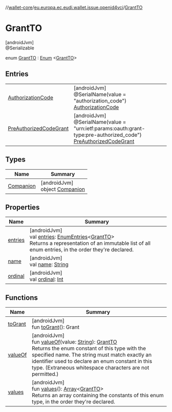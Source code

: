 //[wallet-core](../../../index.md)/[eu.europa.ec.eudi.wallet.issue.openid4vci](../index.md)/[GrantTO](index.md)

# GrantTO

[androidJvm]\
@Serializable

enum [GrantTO](index.md) : [Enum](https://kotlinlang.org/api/latest/jvm/stdlib/kotlin/-enum/index.html)
&lt;[GrantTO](index.md)&gt;

## Entries

|                                                               |                                                                                                                                                                        |
|---------------------------------------------------------------|------------------------------------------------------------------------------------------------------------------------------------------------------------------------|
| [AuthorizationCode](-authorization-code/index.md)             | [androidJvm]<br>@SerialName(value = &quot;authorization_code&quot;)<br>[AuthorizationCode](-authorization-code/index.md)                                               |
| [PreAuthorizedCodeGrant](-pre-authorized-code-grant/index.md) | [androidJvm]<br>@SerialName(value = &quot;urn:ietf:params:oauth:grant-type:pre-authorized_code&quot;)<br>[PreAuthorizedCodeGrant](-pre-authorized-code-grant/index.md) |

## Types

| Name                             | Summary                                                 |
|----------------------------------|---------------------------------------------------------|
| [Companion](-companion/index.md) | [androidJvm]<br>object [Companion](-companion/index.md) |

## Properties

| Name                                                                                | Summary                                                                                                                                                                                                                                                                      |
|-------------------------------------------------------------------------------------|------------------------------------------------------------------------------------------------------------------------------------------------------------------------------------------------------------------------------------------------------------------------------|
| [entries](entries.md)                                                               | [androidJvm]<br>val [entries](entries.md): [EnumEntries](https://kotlinlang.org/api/latest/jvm/stdlib/kotlin.enums/-enum-entries/index.html)&lt;[GrantTO](index.md)&gt;<br>Returns a representation of an immutable list of all enum entries, in the order they're declared. |
| [name](-pre-authorized-code-grant/index.md#-372974862%2FProperties%2F1615067946)    | [androidJvm]<br>val [name](-pre-authorized-code-grant/index.md#-372974862%2FProperties%2F1615067946): [String](https://kotlinlang.org/api/latest/jvm/stdlib/kotlin/-string/index.html)                                                                                       |
| [ordinal](-pre-authorized-code-grant/index.md#-739389684%2FProperties%2F1615067946) | [androidJvm]<br>val [ordinal](-pre-authorized-code-grant/index.md#-739389684%2FProperties%2F1615067946): [Int](https://kotlinlang.org/api/latest/jvm/stdlib/kotlin/-int/index.html)                                                                                          |

## Functions

| Name                   | Summary                                                                                                                                                                                                                                                                                                                                                                      |
|------------------------|------------------------------------------------------------------------------------------------------------------------------------------------------------------------------------------------------------------------------------------------------------------------------------------------------------------------------------------------------------------------------|
| [toGrant](to-grant.md) | [androidJvm]<br>fun [toGrant](to-grant.md)(): Grant                                                                                                                                                                                                                                                                                                                          |
| [valueOf](value-of.md) | [androidJvm]<br>fun [valueOf](value-of.md)(value: [String](https://kotlinlang.org/api/latest/jvm/stdlib/kotlin/-string/index.html)): [GrantTO](index.md)<br>Returns the enum constant of this type with the specified name. The string must match exactly an identifier used to declare an enum constant in this type. (Extraneous whitespace characters are not permitted.) |
| [values](values.md)    | [androidJvm]<br>fun [values](values.md)(): [Array](https://kotlinlang.org/api/latest/jvm/stdlib/kotlin/-array/index.html)&lt;[GrantTO](index.md)&gt;<br>Returns an array containing the constants of this enum type, in the order they're declared.                                                                                                                          |
